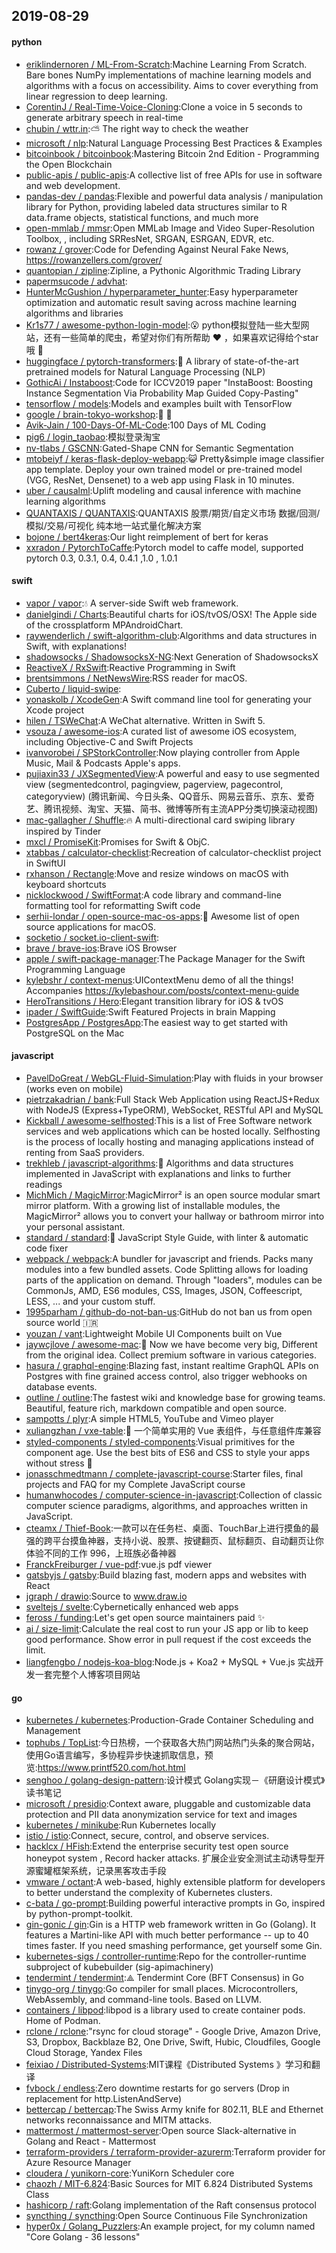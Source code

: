 ## 2019-08-29

#### python
* [eriklindernoren / ML-From-Scratch](https://github.com/eriklindernoren/ML-From-Scratch):Machine Learning From Scratch. Bare bones NumPy implementations of machine learning models and algorithms with a focus on accessibility. Aims to cover everything from linear regression to deep learning.
* [CorentinJ / Real-Time-Voice-Cloning](https://github.com/CorentinJ/Real-Time-Voice-Cloning):Clone a voice in 5 seconds to generate arbitrary speech in real-time
* [chubin / wttr.in](https://github.com/chubin/wttr.in):⛅️
The right way to check the weather
* [microsoft / nlp](https://github.com/microsoft/nlp):Natural Language Processing Best Practices & Examples
* [bitcoinbook / bitcoinbook](https://github.com/bitcoinbook/bitcoinbook):Mastering Bitcoin 2nd Edition - Programming the Open Blockchain
* [public-apis / public-apis](https://github.com/public-apis/public-apis):A collective list of free APIs for use in software and web development.
* [pandas-dev / pandas](https://github.com/pandas-dev/pandas):Flexible and powerful data analysis / manipulation library for Python, providing labeled data structures similar to R data.frame objects, statistical functions, and much more
* [open-mmlab / mmsr](https://github.com/open-mmlab/mmsr):Open MMLab Image and Video Super-Resolution Toolbox, , including SRResNet, SRGAN, ESRGAN, EDVR, etc.
* [rowanz / grover](https://github.com/rowanz/grover):Code for Defending Against Neural Fake News, https://rowanzellers.com/grover/
* [quantopian / zipline](https://github.com/quantopian/zipline):Zipline, a Pythonic Algorithmic Trading Library
* [papermsucode / advhat](https://github.com/papermsucode/advhat):
* [HunterMcGushion / hyperparameter_hunter](https://github.com/HunterMcGushion/hyperparameter_hunter):Easy hyperparameter optimization and automatic result saving across machine learning algorithms and libraries
* [Kr1s77 / awesome-python-login-model](https://github.com/Kr1s77/awesome-python-login-model):😮
python模拟登陆一些大型网站，还有一些简单的爬虫，希望对你们有所帮助
❤️
，如果喜欢记得给个star哦
🌟
* [huggingface / pytorch-transformers](https://github.com/huggingface/pytorch-transformers):👾
A library of state-of-the-art pretrained models for Natural Language Processing (NLP)
* [GothicAi / Instaboost](https://github.com/GothicAi/Instaboost):Code for ICCV2019 paper "InstaBoost: Boosting Instance Segmentation Via Probability Map Guided Copy-Pasting"
* [tensorflow / models](https://github.com/tensorflow/models):Models and examples built with TensorFlow
* [google / brain-tokyo-workshop](https://github.com/google/brain-tokyo-workshop):🧠
🗼
* [Avik-Jain / 100-Days-Of-ML-Code](https://github.com/Avik-Jain/100-Days-Of-ML-Code):100 Days of ML Coding
* [pig6 / login_taobao](https://github.com/pig6/login_taobao):模拟登录淘宝
* [nv-tlabs / GSCNN](https://github.com/nv-tlabs/GSCNN):Gated-Shape CNN for Semantic Segmentation
* [mtobeiyf / keras-flask-deploy-webapp](https://github.com/mtobeiyf/keras-flask-deploy-webapp):😺
Pretty&simple image classifier app template. Deploy your own trained model or pre-trained model (VGG, ResNet, Densenet) to a web app using Flask in 10 minutes.
* [uber / causalml](https://github.com/uber/causalml):Uplift modeling and causal inference with machine learning algorithms
* [QUANTAXIS / QUANTAXIS](https://github.com/QUANTAXIS/QUANTAXIS):QUANTAXIS 股票/期货/自定义市场 数据/回测/模拟/交易/可视化 纯本地一站式量化解决方案
* [bojone / bert4keras](https://github.com/bojone/bert4keras):Our light reimplement of bert for keras
* [xxradon / PytorchToCaffe](https://github.com/xxradon/PytorchToCaffe):Pytorch model to caffe model, supported pytorch 0.3, 0.3.1, 0.4, 0.4.1 ,1.0 , 1.0.1

#### swift
* [vapor / vapor](https://github.com/vapor/vapor):💧
A server-side Swift web framework.
* [danielgindi / Charts](https://github.com/danielgindi/Charts):Beautiful charts for iOS/tvOS/OSX! The Apple side of the crossplatform MPAndroidChart.
* [raywenderlich / swift-algorithm-club](https://github.com/raywenderlich/swift-algorithm-club):Algorithms and data structures in Swift, with explanations!
* [shadowsocks / ShadowsocksX-NG](https://github.com/shadowsocks/ShadowsocksX-NG):Next Generation of ShadowsocksX
* [ReactiveX / RxSwift](https://github.com/ReactiveX/RxSwift):Reactive Programming in Swift
* [brentsimmons / NetNewsWire](https://github.com/brentsimmons/NetNewsWire):RSS reader for macOS.
* [Cuberto / liquid-swipe](https://github.com/Cuberto/liquid-swipe):
* [yonaskolb / XcodeGen](https://github.com/yonaskolb/XcodeGen):A Swift command line tool for generating your Xcode project
* [hilen / TSWeChat](https://github.com/hilen/TSWeChat):A WeChat alternative. Written in Swift 5.
* [vsouza / awesome-ios](https://github.com/vsouza/awesome-ios):A curated list of awesome iOS ecosystem, including Objective-C and Swift Projects
* [ivanvorobei / SPStorkController](https://github.com/ivanvorobei/SPStorkController):Now playing controller from Apple Music, Mail & Podcasts Apple's apps.
* [pujiaxin33 / JXSegmentedView](https://github.com/pujiaxin33/JXSegmentedView):A powerful and easy to use segmented view (segmentedcontrol, pagingview, pagerview, pagecontrol, categoryview) (腾讯新闻、今日头条、QQ音乐、网易云音乐、京东、爱奇艺、腾讯视频、淘宝、天猫、简书、微博等所有主流APP分类切换滚动视图)
* [mac-gallagher / Shuffle](https://github.com/mac-gallagher/Shuffle):🔥
A multi-directional card swiping library inspired by Tinder
* [mxcl / PromiseKit](https://github.com/mxcl/PromiseKit):Promises for Swift & ObjC.
* [xtabbas / calculator-checklist](https://github.com/xtabbas/calculator-checklist):Recreation of calculator-checklist project in SwiftUI
* [rxhanson / Rectangle](https://github.com/rxhanson/Rectangle):Move and resize windows on macOS with keyboard shortcuts
* [nicklockwood / SwiftFormat](https://github.com/nicklockwood/SwiftFormat):A code library and command-line formatting tool for reformatting Swift code
* [serhii-londar / open-source-mac-os-apps](https://github.com/serhii-londar/open-source-mac-os-apps):🚀
Awesome list of open source applications for macOS.
* [socketio / socket.io-client-swift](https://github.com/socketio/socket.io-client-swift):
* [brave / brave-ios](https://github.com/brave/brave-ios):Brave iOS Browser
* [apple / swift-package-manager](https://github.com/apple/swift-package-manager):The Package Manager for the Swift Programming Language
* [kylebshr / context-menus](https://github.com/kylebshr/context-menus):UIContextMenu demo of all the things! Accompanies https://kylebashour.com/posts/context-menu-guide
* [HeroTransitions / Hero](https://github.com/HeroTransitions/Hero):Elegant transition library for iOS & tvOS
* [ipader / SwiftGuide](https://github.com/ipader/SwiftGuide):Swift Featured Projects in brain Mapping
* [PostgresApp / PostgresApp](https://github.com/PostgresApp/PostgresApp):The easiest way to get started with PostgreSQL on the Mac

#### javascript
* [PavelDoGreat / WebGL-Fluid-Simulation](https://github.com/PavelDoGreat/WebGL-Fluid-Simulation):Play with fluids in your browser (works even on mobile)
* [pietrzakadrian / bank](https://github.com/pietrzakadrian/bank):Full Stack Web Application using ReactJS+Redux with NodeJS (Express+TypeORM), WebSocket, RESTful API and MySQL
* [Kickball / awesome-selfhosted](https://github.com/Kickball/awesome-selfhosted):This is a list of Free Software network services and web applications which can be hosted locally. Selfhosting is the process of locally hosting and managing applications instead of renting from SaaS providers.
* [trekhleb / javascript-algorithms](https://github.com/trekhleb/javascript-algorithms):📝
Algorithms and data structures implemented in JavaScript with explanations and links to further readings
* [MichMich / MagicMirror](https://github.com/MichMich/MagicMirror):MagicMirror² is an open source modular smart mirror platform. With a growing list of installable modules, the MagicMirror² allows you to convert your hallway or bathroom mirror into your personal assistant.
* [standard / standard](https://github.com/standard/standard):🌟
JavaScript Style Guide, with linter & automatic code fixer
* [webpack / webpack](https://github.com/webpack/webpack):A bundler for javascript and friends. Packs many modules into a few bundled assets. Code Splitting allows for loading parts of the application on demand. Through "loaders", modules can be CommonJs, AMD, ES6 modules, CSS, Images, JSON, Coffeescript, LESS, ... and your custom stuff.
* [1995parham / github-do-not-ban-us](https://github.com/1995parham/github-do-not-ban-us):GitHub do not ban us from open source world
🇮🇷
* [youzan / vant](https://github.com/youzan/vant):Lightweight Mobile UI Components built on Vue
* [jaywcjlove / awesome-mac](https://github.com/jaywcjlove/awesome-mac): Now we have become very big, Different from the original idea. Collect premium software in various categories.
* [hasura / graphql-engine](https://github.com/hasura/graphql-engine):Blazing fast, instant realtime GraphQL APIs on Postgres with fine grained access control, also trigger webhooks on database events.
* [outline / outline](https://github.com/outline/outline):The fastest wiki and knowledge base for growing teams. Beautiful, feature rich, markdown compatible and open source.
* [sampotts / plyr](https://github.com/sampotts/plyr):A simple HTML5, YouTube and Vimeo player
* [xuliangzhan / vxe-table](https://github.com/xuliangzhan/vxe-table):🐬
一个简单实用的 Vue 表组件，与任意组件库兼容
* [styled-components / styled-components](https://github.com/styled-components/styled-components):Visual primitives for the component age. Use the best bits of ES6 and CSS to style your apps without stress
💅
* [jonasschmedtmann / complete-javascript-course](https://github.com/jonasschmedtmann/complete-javascript-course):Starter files, final projects and FAQ for my Complete JavaScript course
* [humanwhocodes / computer-science-in-javascript](https://github.com/humanwhocodes/computer-science-in-javascript):Collection of classic computer science paradigms, algorithms, and approaches written in JavaScript.
* [cteamx / Thief-Book](https://github.com/cteamx/Thief-Book):一款可以在任务栏、桌面、TouchBar上进行摸鱼的最强的跨平台摸鱼神器，支持小说、股票、按键翻页、鼠标翻页、自动翻页让你体验不同的工作 996，上班族必备神器
* [FranckFreiburger / vue-pdf](https://github.com/FranckFreiburger/vue-pdf):vue.js pdf viewer
* [gatsbyjs / gatsby](https://github.com/gatsbyjs/gatsby):Build blazing fast, modern apps and websites with React
* [jgraph / drawio](https://github.com/jgraph/drawio):Source to www.draw.io
* [sveltejs / svelte](https://github.com/sveltejs/svelte):Cybernetically enhanced web apps
* [feross / funding](https://github.com/feross/funding):Let's get open source maintainers paid
✨
* [ai / size-limit](https://github.com/ai/size-limit):Calculate the real cost to run your JS app or lib to keep good performance. Show error in pull request if the cost exceeds the limit.
* [liangfengbo / nodejs-koa-blog](https://github.com/liangfengbo/nodejs-koa-blog):Node.js + Koa2 + MySQL + Vue.js 实战开发一套完整个人博客项目网站

#### go
* [kubernetes / kubernetes](https://github.com/kubernetes/kubernetes):Production-Grade Container Scheduling and Management
* [tophubs / TopList](https://github.com/tophubs/TopList):今日热榜，一个获取各大热门网站热门头条的聚合网站，使用Go语言编写，多协程异步快速抓取信息，预览:https://www.printf520.com/hot.html
* [senghoo / golang-design-pattern](https://github.com/senghoo/golang-design-pattern):设计模式 Golang实现－《研磨设计模式》读书笔记
* [microsoft / presidio](https://github.com/microsoft/presidio):Context aware, pluggable and customizable data protection and PII data anonymization service for text and images
* [kubernetes / minikube](https://github.com/kubernetes/minikube):Run Kubernetes locally
* [istio / istio](https://github.com/istio/istio):Connect, secure, control, and observe services.
* [hacklcx / HFish](https://github.com/hacklcx/HFish):Extend the enterprise security test open source honeypot system , Record hacker attacks. 扩展企业安全测试主动诱导型开源蜜罐框架系统，记录黑客攻击手段
* [vmware / octant](https://github.com/vmware/octant):A web-based, highly extensible platform for developers to better understand the complexity of Kubernetes clusters.
* [c-bata / go-prompt](https://github.com/c-bata/go-prompt):Building powerful interactive prompts in Go, inspired by python-prompt-toolkit.
* [gin-gonic / gin](https://github.com/gin-gonic/gin):Gin is a HTTP web framework written in Go (Golang). It features a Martini-like API with much better performance -- up to 40 times faster. If you need smashing performance, get yourself some Gin.
* [kubernetes-sigs / controller-runtime](https://github.com/kubernetes-sigs/controller-runtime):Repo for the controller-runtime subproject of kubebuilder (sig-apimachinery)
* [tendermint / tendermint](https://github.com/tendermint/tendermint):⟁ Tendermint Core (BFT Consensus) in Go
* [tinygo-org / tinygo](https://github.com/tinygo-org/tinygo):Go compiler for small places. Microcontrollers, WebAssembly, and command-line tools. Based on LLVM.
* [containers / libpod](https://github.com/containers/libpod):libpod is a library used to create container pods. Home of Podman.
* [rclone / rclone](https://github.com/rclone/rclone):"rsync for cloud storage" - Google Drive, Amazon Drive, S3, Dropbox, Backblaze B2, One Drive, Swift, Hubic, Cloudfiles, Google Cloud Storage, Yandex Files
* [feixiao / Distributed-Systems](https://github.com/feixiao/Distributed-Systems):MIT课程《Distributed Systems 》学习和翻译
* [fvbock / endless](https://github.com/fvbock/endless):Zero downtime restarts for go servers (Drop in replacement for http.ListenAndServe)
* [bettercap / bettercap](https://github.com/bettercap/bettercap):The Swiss Army knife for 802.11, BLE and Ethernet networks reconnaissance and MITM attacks.
* [mattermost / mattermost-server](https://github.com/mattermost/mattermost-server):Open source Slack-alternative in Golang and React - Mattermost
* [terraform-providers / terraform-provider-azurerm](https://github.com/terraform-providers/terraform-provider-azurerm):Terraform provider for Azure Resource Manager
* [cloudera / yunikorn-core](https://github.com/cloudera/yunikorn-core):YuniKorn Scheduler core
* [chaozh / MIT-6.824](https://github.com/chaozh/MIT-6.824):Basic Sources for MIT 6.824 Distributed Systems Class
* [hashicorp / raft](https://github.com/hashicorp/raft):Golang implementation of the Raft consensus protocol
* [syncthing / syncthing](https://github.com/syncthing/syncthing):Open Source Continuous File Synchronization
* [hyper0x / Golang_Puzzlers](https://github.com/hyper0x/Golang_Puzzlers):An example project, for my column named "Core Golang - 36 lessons"
